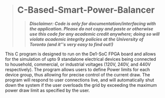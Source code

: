 > # C-Based-Smart-Power-Balancer
>
>> ***Disclaimer: Code is only for documentation/interfacing with the application. Please do not copy and paste or otherwise use this code for any academic credit anywhere; doing so will violate academic integrity policies at the University of Toronto (and it''s very easy to find out!)***

This C program is designed to run on the De1-SoC FPGA board and allows for the simulation of upto 9 standalone electrical devices being connected to household, commercial, or industrial voltages (120V, 240V, and 440V respectively).
The program allows users to define Power limits for each device group, thus allowing for precise control of the current draw.
The program will respond to user connections live, and will automatically shut down the system if the user overloads the grid by exceeding the maximum power draw limit as specified by the user.
